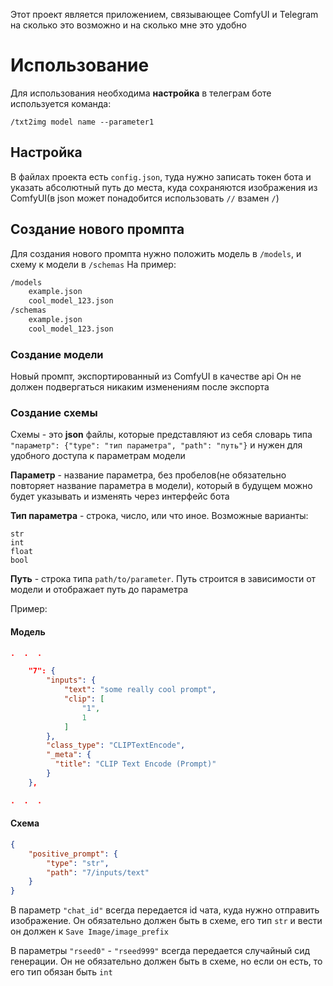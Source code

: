 Этот проект является приложением, связывающее ComfyUI и Telegram на сколько это возможно и на сколько мне это удобно

# Использование

Для использования необходима **настройка**
в телеграм боте используется команда:

```
/txt2img model name --parameter1 
```

## Настройка

В файлах проекта есть `config.json`, туда нужно записать токен бота и указать абсолютный путь до места, куда сохраняются изображения из ComfyUI(в json может понадобится использовать `//` взамен `/`)

## Создание нового промпта

Для создания нового промпта нужно положить модель в `/models`, и схему к модели в `/schemas`
На пример:

```md
/models
    example.json
    cool_model_123.json
/schemas
    example.json
    cool_model_123.json
```

### Создание модели

Новый промпт, экспортированный из ComfyUI в качестве api
Он не должен подвергаться никаким изменениям после экспорта

### Создание схемы

Схемы - это **json** файлы, которые представляют из себя словарь типа `"параметр": {"type": "тип параметра", "path": "путь"}` и нужен для удобного доступа к параметрам модели

**Параметр** - название параметра, без пробелов(не обязательно повторяет название параметра в модели), который в будущем можно будет указывать и изменять через интерфейс бота

**Тип параметра** - строка, число, или что иное. Возможные варианты:

```
str
int
float
bool
```

**Путь** - строка типа `path/to/parameter`. Путь строится в зависимости от модели и отображает путь до параметра

Пример:

#### Модель

```json
.  .  .

    "7": {
        "inputs": {
            "text": "some really cool prompt",
            "clip": [
                "1",
                1
            ]
        },
        "class_type": "CLIPTextEncode",
        "_meta": {
          "title": "CLIP Text Encode (Prompt)"
        }
    },

.  .  .
```

#### Схема

```json
{
    "positive_prompt": {
        "type": "str",
        "path": "7/inputs/text"
    }
}
```

В параметр `"chat_id"` всегда передается id чата, куда нужно отправить изображение. Он обязательно должен быть в схеме, его тип `str` и вести он должен к `Save Image/image_prefix`

В параметры `"rseed0"` - `"rseed999"` всегда передается случайный сид генерации. Он не обязательно должен быть в схеме, но если он есть, то его тип обязан быть `int`
